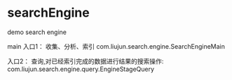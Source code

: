 # searchEngine
demo search engine

main 
入口1：
收集、分析、索引
com.liujun.search.engine.SearchEngineMain

入口2：
查询,对已经索引完成的数据进行结果的搜索操作:
com.liujun.search.engine.query.EngineStageQuery




